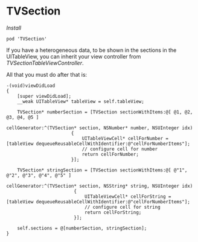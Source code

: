 TVSection
=========

*Install*
```
pod 'TVSection'
```


If you have a heterogeneous data, to be shown in the sections in the UITableView, you can inherit your view controller from *TVSectionTableViewController*.

All that you must do after that is:
```
-(void)viewDidLoad
{
    [super viewDidLoad];
    __weak UITableView* tableView = self.tableView;
    
    TVSection* numberSection = [TVSection sectionWithItems:@[ @1, @2, @3, @4, @5 ]
                                             cellGenerator:^(TVSection* section, NSNumber* number, NSUInteger idx)
                        {
                            UITableViewCell* cellForNumber = [tableView dequeueReusableCellWithIdentifier:@"cellForNumberItems"];
                            // configure cell for number
                            return cellForNumber;
                        }];

    TVSection* stringSection = [TVSection sectionWithItems:@[ @"1", @"2", @"3", @"4", @"5" ]
                                             cellGenerator:^(TVSection* section, NSString* string, NSUInteger idx)
                         {
                             UITableViewCell* cellForString = [tableView dequeueReusableCellWithIdentifier:@"cellForNumberItems"];
                             // configure cell for string
                             return cellForString;
                         }];
    
    self.sections = @[numberSection, stringSection];
}
```

